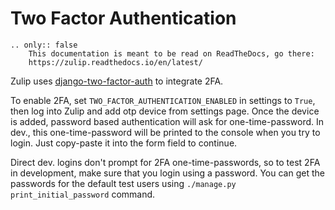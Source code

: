 # Two Factor Authentication

```eval_rst
.. only:: false
    This documentation is meant to be read on ReadTheDocs, go there:
    https://zulip.readthedocs.io/en/latest/
```

Zulip uses [django-two-factor-auth][0] to integrate 2FA.

To enable 2FA, set `TWO_FACTOR_AUTHENTICATION_ENABLED` in settings to `True`,
then log into Zulip and add otp device from settings page. Once the device is
added, password based authentication will ask for one-time-password. In dev.,
this one-time-password will be printed to the console when you try to login.
Just copy-paste it into the form field to continue.

Direct dev. logins don't prompt for 2FA one-time-passwords, so to test 2FA in
development, make sure that you login using a password. You can get the
passwords for the default test users using `./manage.py print_initial_password`
command.

[0]: https://github.com/Bouke/django-two-factor-auth

